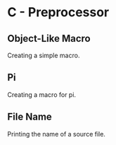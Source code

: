 # C - Preprocessor

## Object-Like Macro
Creating a simple macro.

## Pi
Creating a macro for pi.

## File Name
Printing the name of a source file.
